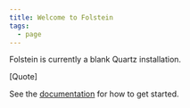 ```yaml
---
title: Welcome to Folstein
tags:
  - page
---
```

Folstein is currently a blank Quartz installation.

[Quote]

See the [documentation](https://quartz.jzhao.xyz) for how to get started.

